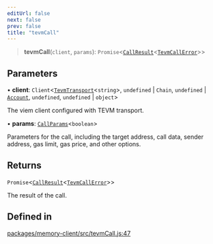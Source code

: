 ```yaml
---
editUrl: false
next: false
prev: false
title: "tevmCall"
---
```


> **tevmCall**(`client`, `params`): `Promise`\<[`CallResult`](/reference/tevm/actions/type-aliases/callresult/)\<[`TevmCallError`](/reference/tevm/actions/type-aliases/tevmcallerror/)\>\>

## Parameters

• **client**: `Client`\<[`TevmTransport`](/reference/tevm/memory-client/type-aliases/tevmtransport/)\<`string`\>, `undefined` \| `Chain`, `undefined` \| [`Account`](/reference/tevm/utils/type-aliases/account/), `undefined`, `undefined` \| `object`\>

The viem client configured with TEVM transport.

• **params**: [`CallParams`](/reference/tevm/actions/type-aliases/callparams/)\<`boolean`\>

Parameters for the call, including the target address, call data, sender address, gas limit, gas price, and other options.

## Returns

`Promise`\<[`CallResult`](/reference/tevm/actions/type-aliases/callresult/)\<[`TevmCallError`](/reference/tevm/actions/type-aliases/tevmcallerror/)\>\>

The result of the call.

## Defined in

[packages/memory-client/src/tevmCall.js:47](https://github.com/qbzzt/tevm-monorepo/blob/main/packages/memory-client/src/tevmCall.js#L47)

